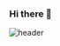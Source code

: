 ### Hi there 👋
![header](https://capsule-render.vercel.app/api?type=venom&color=auto&height=300&section=header&text=Tommy052github%20render&fontSize=90)
<!--
**Tommy052/Tommy052** is a ✨ _special_ ✨ repository because its `README.md` (this file) appears on your GitHub profile.

Here are some ideas to get you started:

- 🔭 I’m currently working on ...
- 🌱 I’m currently learning ...
- 👯 I’m looking to collaborate on ...
- 🤔 I’m looking for help with ...
- 💬 Ask me about ...
- 📫 How to reach me: ...
- 😄 Pronouns: ...
- ⚡ Fun fact: ...
-->

